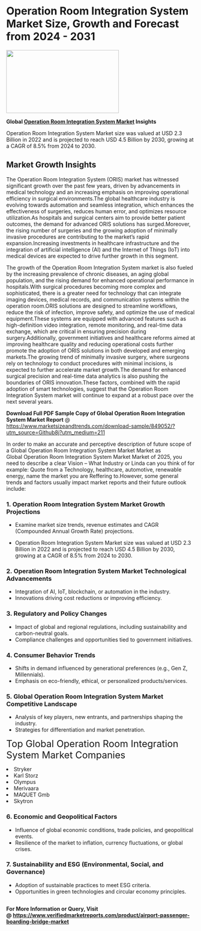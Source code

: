 <H1>Operation Room Integration System Market Size, Growth and Forecast from 2024 - 2031</H1><img class="aligncenter size-medium wp-image-584254" src="https://thirdeyenews.in/wp-content/uploads/2024/09/Global-Market-Research-300x168.jpeg" alt="" width="300" height="168" /><p><strong>Global&nbsp;<a href="https://www.marketsizeandtrends.com/download-sample/849052/?utm_source=Github8j?utm_medium=211">Operation Room Integration System Market</a> Insights</strong></p><p>Operation Room Integration System Market size was valued at USD 2.3 Billion in 2022 and is projected to reach USD 4.5 Billion by 2030, growing at a CAGR of 8.5% from 2024 to 2030.</p><p><h2>Market Growth Insights</h2> <p>The Operation Room Integration System (ORIS) market has witnessed significant growth over the past few years, driven by advancements in medical technology and an increasing emphasis on improving operational efficiency in surgical environments.The global healthcare industry is evolving towards automation and seamless integration, which enhances the effectiveness of surgeries, reduces human error, and optimizes resource utilization.As hospitals and surgical centers aim to provide better patient outcomes, the demand for advanced ORIS solutions has surged.Moreover, the rising number of surgeries and the growing adoption of minimally invasive procedures are contributing to the market’s rapid expansion.Increasing investments in healthcare infrastructure and the integration of artificial intelligence (AI) and the Internet of Things (IoT) into medical devices are expected to drive further growth in this segment.</p> <p>The growth of the Operation Room Integration System market is also fueled by the increasing prevalence of chronic diseases, an aging global population, and the rising demand for enhanced operational performance in hospitals.With surgical procedures becoming more complex and sophisticated, there is a greater need for technology that can integrate imaging devices, medical records, and communication systems within the operation room.ORIS solutions are designed to streamline workflows, reduce the risk of infection, improve safety, and optimize the use of medical equipment.These systems are equipped with advanced features such as high-definition video integration, remote monitoring, and real-time data exchange, which are critical in ensuring precision during surgery.Additionally, government initiatives and healthcare reforms aimed at improving healthcare quality and reducing operational costs further promote the adoption of ORIS solutions in both developed and emerging markets.The growing trend of minimally invasive surgery, where surgeons rely on technology to conduct procedures with minimal incisions, is expected to further accelerate market growth.The demand for enhanced surgical precision and real-time data analytics is also pushing the boundaries of ORIS innovation.These factors, combined with the rapid adoption of smart technologies, suggest that the Operation Room Integration System market will continue to expand at a robust pace over the next several years.</p><p><span class=""><strong>Download Full PDF Sample Copy of Global Operation Room Integration System Market Report</strong> @ <a href="https://www.marketsizeandtrends.com/download-sample/849052/?utm_source=Github8j?utm_medium=211" target="_blank">https://www.marketsizeandtrends.com/download-sample/849052/?utm_source=Github8j?utm_medium=211</a></span></p><p>In order to make an accurate and perceptive description of future scope of a Global&nbsp;Operation Room Integration System Market Market as Global&nbsp;Operation Room Integration System Market Market of 2025, you need to describe a clear Vision &ndash; What Industry or Linda can you think of for example: Quote from a Technology, healthcare, automotive, renewable energy, name the market you are Reffering to.However, some general trends and factors usually impact market reports and their future outlook include:</p><h3>1.&nbsp;<strong>Operation Room Integration System Market Growth Projections</strong></h3><ul><li>Examine market size trends, revenue estimates and CAGR (Compounded Annual Growth Rate) projections.</li><li><p>Operation Room Integration System Market size was valued at USD 2.3 Billion in 2022 and is projected to reach USD 4.5 Billion by 2030, growing at a CAGR of 8.5% from 2024 to 2030.</p></li></ul><h3>2.&nbsp;<strong>Operation Room Integration System Market Technological Advancements</strong></h3><ul><li>Integration of AI, IoT, blockchain, or automation in the industry.</li><li>Innovations driving cost reductions or improving efficiency.</li></ul><h3>3.&nbsp;<strong>Regulatory and Policy Changes</strong></h3><ul><li>Impact of global and regional regulations, including sustainability and carbon-neutral goals.</li><li>Compliance challenges and opportunities tied to government initiatives.</li></ul><h3>4.&nbsp;<strong>Consumer Behavior Trends</strong></h3><ul><li>Shifts in demand influenced by generational preferences (e.g., Gen Z, Millennials).</li><li>Emphasis on eco-friendly, ethical, or personalized products/services.</li></ul><h3>5.&nbsp;<strong>Global Operation Room Integration System Market Competitive Landscape</strong></h3><ul><li>Analysis of key players, new entrants, and partnerships shaping the industry.</li><li>Strategies for differentiation and market penetration.</li></ul><p data-pm-slice="1 1 []"><span style="color: inherit; font-family: inherit; font-size: 25px;">Top Global Operation Room Integration System Market Companies</span></p><div class="" data-test-id=""><p><li>Stryker</li><li> Karl Storz</li><li> Olympus</li><li> Merivaara</li><li> MAQUET Gmb</li><li> Skytron</li></p></div><h3>6.&nbsp;<strong>Economic and Geopolitical Factors</strong></h3><ul><li>Influence of global economic conditions, trade policies, and geopolitical events.</li><li>Resilience of the market to inflation, currency fluctuations, or global crises.</li></ul><h3>7.&nbsp;<strong>Sustainability and ESG (Environmental, Social, and Governance)</strong></h3><ul><li>Adoption of sustainable practices to meet ESG criteria.</li><li>Opportunities in green technologies and circular economy principles.</li></ul><h2><strong style="font-size: 14px;">For More Information or Query, Visit @&nbsp;</strong><a style="background-color: #ffffff; font-size: 14px;" href="https://www.marketsizeandtrends.com/report/operation-room-integration-system-market/" target="_blank">https://www.verifiedmarketreports.com/product/airport-passenger-boarding-bridge-market</a></h2>